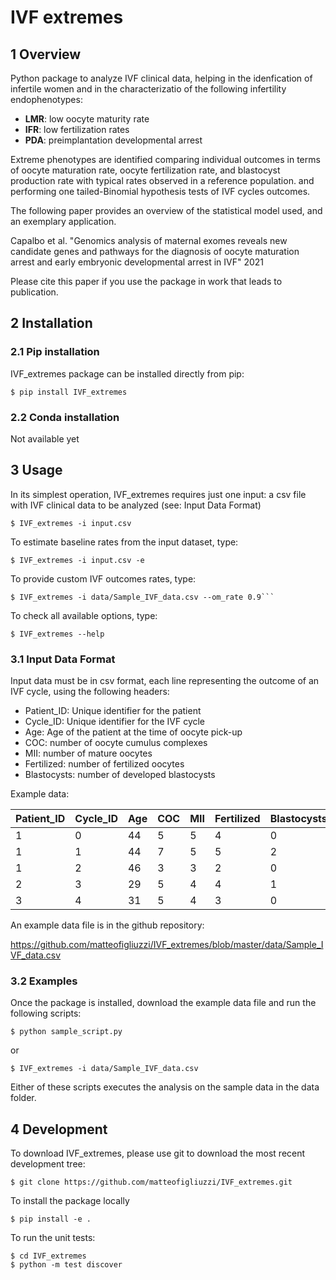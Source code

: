 # IVF extremes

## 1 Overview

Python package to analyze IVF clinical data, helping in the idenfication of infertile women and in the characterizatio
of the following infertility endophenotypes:

- **LMR**: low oocyte maturity rate
- **IFR**: low fertilization rates 
- **PDA**: preimplantation developmental arrest

Extreme phenotypes are identified comparing individual outcomes in terms of oocyte maturation rate,
oocyte fertilization rate, and blastocyst production rate with typical rates observed in a reference population. 
and performing one tailed-Binomial hypothesis tests of IVF cycles outcomes.

The following paper provides an overview of the statistical model used, and an exemplary application.

Capalbo et al. "Genomics analysis of maternal exomes reveals new candidate genes and pathways for the diagnosis of oocyte maturation 
arrest and early embryonic developmental arrest in IVF" 2021

Please cite this paper if you use the package in work that leads to publication. 

## 2 Installation

### 2.1 Pip installation

IVF_extremes package can be installed directly from pip:

```console
$ pip install IVF_extremes
```

### 2.2 Conda installation

Not available yet

## 3 Usage

In its simplest operation, IVF_extremes requires just one input: a csv file with IVF clinical data to be analyzed 
(see: Input Data Format)

```console
$ IVF_extremes -i input.csv
```

To estimate baseline rates from the input dataset, type:

```console
$ IVF_extremes -i input.csv -e
```

To provide custom IVF outcomes rates, type:

```console
$ IVF_extremes -i data/Sample_IVF_data.csv --om_rate 0.9```
```

To check all available options, type:

```console
$ IVF_extremes --help
```


### 3.1 Input Data Format 

Input data must be in csv format, each line representing the outcome of an IVF cycle, 
using the following headers:
- Patient_ID: Unique identifier for the patient
- Cycle_ID: Unique identifier for the IVF cycle
- Age: Age of the patient at the time of oocyte pick-up
- COC: number of oocyte cumulus complexes
- MII: number of mature oocytes
- Fertilized: number of fertilized oocytes
- Blastocysts: number of developed blastocysts

Example data:

|Patient_ID|Cycle_ID|Age|COC|MII|Fertilized|Blastocysts|
|----------|--------|---|---|---|----------|-----------|
|1 |0|44|5|5|4|0|
|1|1|44|7|5|5|2|
|1|2|46|3|3|2|0|
|2|3|29|5|4|4|1|
|3|4|31|5|4|3|0|

An example data file is in the github repository:

https://github.com/matteofigliuzzi/IVF_extremes/blob/master/data/Sample_IVF_data.csv


### 3.2 Examples

Once the package is installed, download the example data file and run the following scripts:

```console
$ python sample_script.py
```

or

```console
$ IVF_extremes -i data/Sample_IVF_data.csv
```

Either of these scripts executes the analysis on the sample data in the data folder.

## 4 Development

To download IVF_extremes, please use git to download the most recent development tree:


```console
$ git clone https://github.com/matteofigliuzzi/IVF_extremes.git
```

To install the package locally

```console
$ pip install -e .
```

To run the unit tests:

```console
$ cd IVF_extremes
$ python -m test discover
```